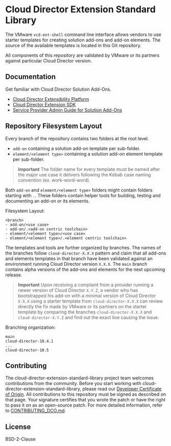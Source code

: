 # Cloud Director Extension Standard Library
The VMware `vcd-ext-shell` command line interface allows vendors to use starter templates for creating solution add-ons and add-on elements. The source of the available templates is located in this Git repository.

All components of this repository are validated by VMware or its partners against particular Cloud Director version.

## Documentation

Get familiar with Cloud Director Solution Add-Ons.
* [Cloud Director Extensibility Platform](documentation/extensibility-platform/extensibility-platform.md)
* [Cloud Director Extension SDK](https://developer.vmware.com/sdk/cloud-director-extension)
* [Service Provider Admin Guide for Solution Add-Ons](https://docs.vmware.com/en/VMware-Cloud-Director/10.4/VMware-Cloud-Director-Service-Provider-Admin-Portal-Guide/GUID-4F12C8F7-7CD3-44E8-9711-A5F43F8DCEB5.html)

## Repository Filesystem Layout
Every branch of the repository contains two folders at the root level.
- `add-on` containing a solution add-on template per sub-folder.
- `element/<element type>` containing a solution add-on element template per sub-folder.

> **Important**
> The folder name for every template must be named after the major use case it delivers following the Kebab case naming convention (ex. work-word-word).

Both `add-on` and `element/<element type>` folders might contain folders starting with `.`. These folders contain helper tools for building, testing and documenting an add-on or its elements.

Filesystem Layout:
```shell
<branch>
- add-on/<use case>
- add-on/.<add-on centric toolchain>
- element/<element type>/<use case>
- element/<element type>/.<element centric toolchain>
```

The templates and tools are further organized by branches. The names of the branches follow `cloud-director-X.X.X` pattern and claim that all add-ons and elements templates in that branch have been validated against an environment running Cloud Director version `X.X.X`. The `main` branch contains alpha versions of the add-ons and elements for the next upcoming release.

> **Important**
Upon receiving a complaint from a provider running a newer version of Cloud Director `X.Y.Z`, a vendor who has bootstrapped his add-on with a minimal version of Cloud Director `X.X.X` using a starter template from `cloud-director-X.X.X` can review directly the fix made by VMware or its partners on the starter template by comparing the branches `cloud-director-X.X.X` and `cloud-director-X.Y.Z` and find out the exact line causing the issue.

Branching organization:
```shell
main
cloud-director-10.4.1
...
cloud-director-10.5
```

## Contributing

The cloud-director-extension-standard-library project team welcomes contributions from the community. Before you start working with cloud-director-extension-standard-library, please
read our [Developer Certificate of Origin](https://cla.vmware.com/dco). All contributions to this repository must be
signed as described on that page. Your signature certifies that you wrote the patch or have the right to pass it on
as an open-source patch. For more detailed information, refer to [CONTRIBUTING_DCO.md](CONTRIBUTING_DCO.md).

## License
BSD-2-Clause
